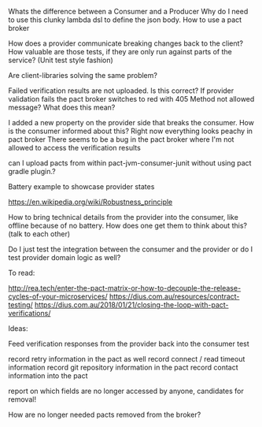 Whats the difference between a Consumer and a Producer
Why do I need to use this clunky lambda dsl to define the json body.
How to use a pact broker

How does a provider communicate breaking changes back to the client?
How valuable are those tests, if they are only run against parts of the service? (Unit test style fashion)

Are client-libraries solving the same problem?

Failed verification results are not uploaded. Is this correct?
If provider validation fails the pact broker switches to red with 405 Method not allowed message? What does this mean?

I added a new property on the provider side that breaks the consumer. How is the consumer informed about this? Right now everything looks peachy in pact broker
There seems to be a bug in the pact broker where I'm not allowed to access the verification results

can I upload pacts from within pact-jvm-consumer-junit without using pact gradle plugin.?

Battery example to showcase provider states

https://en.wikipedia.org/wiki/Robustness_principle

How to bring technical details from the provider into the consumer, like offline because of no battery.
How does one get them to think about this? (talk to each other)

Do I just test the integration between the consumer and the provider or do I test provider domain logic as well?

To read:

http://rea.tech/enter-the-pact-matrix-or-how-to-decouple-the-release-cycles-of-your-microservices/
https://dius.com.au/resources/contract-testing/
https://dius.com.au/2018/01/21/closing-the-loop-with-pact-verifications/

Ideas:

Feed verification responses from the provider back into the consumer test

record retry information in the pact as well
record connect / read timeout information
record git repository information in the pact
record contact information into the pact

report on which fields are no longer accessed by anyone, candidates for removal!

How are no longer needed pacts removed from the broker?